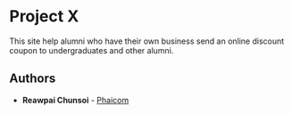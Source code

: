 # Project X

This site help alumni who have their own business send an online discount coupon to undergraduates and other alumni.

## Authors

* **Reawpai Chunsoi** - [Phaicom](https://github.com/Phaicom)
